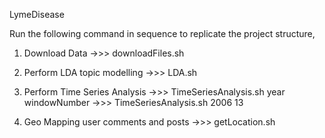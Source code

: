 LymeDisease

Run the following command in sequence to replicate the project structure, 

1) Download Data
	->>>	downloadFiles.sh

2) Perform LDA topic modelling
	->>>	LDA.sh

3) Perform Time Series Analysis
	->>>	TimeSeriesAnalysis.sh year windowNumber
	->>>	TimeSeriesAnalysis.sh 2006 13

4) Geo Mapping user comments and posts
	->>>	getLocation.sh 


